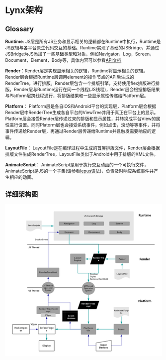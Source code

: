 # Lynx架构

## Glossary

**Runtime**: JS层是所有JS业务和显示相关的逻辑都在Runtime中执行，Runtime是JS逻辑与各平台原生代码交互的基础。Runtime实现了基础的JSBridge，并通过JSBridge为JS添加了一些基础类型和对象，例如Navigator，Log，Screen，Document，Element，Body等，具体内容可以参看[API文档](../README.md)


**Render**：Render层是实现显示相关的逻辑，Runtime将显示相关的逻辑。Render层会根据Runtime层调用element的操作节点的API后生成的RenderTree，进行排版。Render层包含一个排版引擎，支持使用flex排版进行排版。Render层与Runtime运行在同一个线程(JS线程)，Render层会根据排版结果与Platform层跨线程通行，将排版结果和一些显示属性传递给Platform层。

**Platform**： Platform层是各自iOS和Android平台的实现层，Platform层会根据Render层中RenderTree生成各自平台的ViewTree并用于真正在平台上的显示。Platform层会接受Render层传递过来的排版和显示属性，并转换成平台View的属性进行设置。同时Platorm层也会接受系统事件，例如点击，滚动等等事件，并将事件传递给Render层，再通过Render层传递给Runtime并且触发需要响应的逻辑。

**LayoutFile**： LayoutFile是在编译过程中生成的首屏排版文件，Render层会根据排版文件生成RenderTree，LayoutFile类似于Android中用于排版的XML文件。

**AnimateScript**： AnimateScript是用于执行交互动画的一个可执行文件，AnimateScript是JS的一个子集(请参看[lepus语法](./lepus.md))，负责及时响应系统事件并产生相应的动画。


## 详细架构图

![image](./images/lynx-native-detail.png)